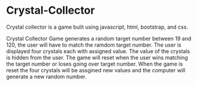 # Crystal-Collector
Crystal collector is a game bulit using javascript, html, bootstrap, and css.


Crystal Collector Game  generates a random target number between 19 and 120, the user will have to match the ramdom target number. The user is displayed four crystals each with assigned value. The value of the crystals is hidden from the user. The game will reset when the user wins matching the target number or loses going over target number. When the game is reset the four crystals will be assgined new values and the computer will generate a new random number. 

